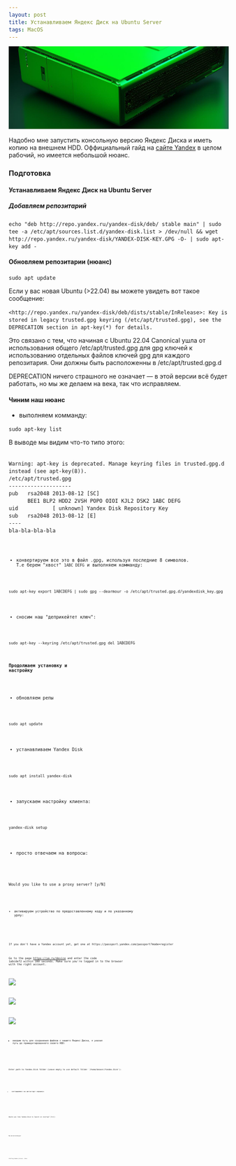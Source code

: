 ```yaml
---
layout: post
title: Устанавливаем Яндекс Диск на Ubuntu Server
tags: MacOS
---
```

![](https://raw.githubusercontent.com/tatarinovms/tatarinovms.github.io/master/images/posts/ydlinux/logo.png)

Надобно мне запустить консольную версию Яндекс Диска и иметь копию на внешнем HDD. Оффициальный гайд на [сайте Yandex](https://yandex.ru/support/disk-desktop-linux/installation.html?lang=ru) в целом рабочий, но имеется небольшой нюанс.

### Подготовка

#### Устанавливаем Яндекс Диск на Ubuntu Server

##### Добавляем репозитарий

`echo "deb http://repo.yandex.ru/yandex-disk/deb/ stable main" | sudo tee -a /etc/apt/sources.list.d/yandex-disk.list > /dev/null && wget http://repo.yandex.ru/yandex-disk/YANDEX-DISK-KEY.GPG -O- | sudo apt-key add -`

#### Обновляем репозитарии (нюанс)

`sudo apt update`

Если у вас новая Ubuntu (>22.04) вы можете увидеть вот такое сообщение: 

`<http://repo.yandex.ru/yandex-disk/deb/dists/stable/InRelease>: Key is stored in legacy trusted.gpg keyring (/etc/apt/trusted.gpg), see the DEPRECATION section in apt-key(*) for details.`

Это связано с тем, что начиная с Ubuntu 22.04 Canonical ушла от использования общего /etc/apt/trusted.gpg для gpg ключей к использованию отдельных файлов ключей gpg для каждого репозитария. Они должны быть расположенны в /etc/apt/trusted.gpg.d 

DEPRECATION ничего страшного не означает — в этой версии всё будет работать, но мы же делаем на века, так что исправляем.

#### Чиним наш нюанс

- выполняем комманду:

`sudo apt-key list`

В выводе мы видим что-то типо этого:

<code>
Warning: apt-key is deprecated. Manage keyring files in trusted.gpg.d instead (see apt-key(8)).
/etc/apt/trusted.gpg
--------------------
pub   rsa2048 2013-08-12 [SC]
      BEE1 BLP2 HDD2 2VSH POPO OIOI KJL2 DSK2 1ABC DEFG
uid           [ unknown] Yandex Disk Repository Key <disk-desk-dev-store@yandex-team.ru>
sub   rsa2048 2013-08-12 [E]
----
bla-bla-bla-bla
<code>

- конвертируем все это в файл .gpg, используя последние 8 символов. Т.е берем "хвост" `1ABC DEFG` и выполняем комманду:

`sudo apt-key export 1ABCDEFG | sudo gpg --dearmour -o /etc/apt/trusted.gpg.d/yandexdisk_key.gpg`

- сносим наш "деприкейтет ключ":

`sudo apt-key --keyring /etc/apt/trusted.gpg del 1ABCDEFG`

#### Продолжаем установку и настройку

- обновляем репы

`sudo apt update`

- устанавливаем Yandex Disk

`sudo apt install yandex-disk`

- запускаем настройку клиента:

`yandex-disk setup`

- просто отвечаем на вопросы:

<code>
Would you like to use a proxy server? [y/N]
<code>

- активируем устройство по предоставленному коду и по указанному урлу:

<code>
If you don't have a Yandex account yet, get one at https://passport.yandex.com/passport?mode=register

Go to the page https://ya.ru/device and enter the code 1abcdef2 within 300 seconds. Make sure you're logged in to the browser with the right account.
<code>

![](https://raw.githubusercontent.com/tatarinovms/tatarinovms.github.io/master/images/posts/ydlinux/1.png)

![](https://raw.githubusercontent.com/tatarinovms/tatarinovms.github.io/master/images/posts/ydlinux/2.png)

![](https://raw.githubusercontent.com/tatarinovms/tatarinovms.github.io/master/images/posts/ydlinux/3.png)

- вводим путь для сохранения файлов с вашего Яндекс Диска, я указал путь до примаунтированного своего HDD:

<code>
Enter path to Yandex.Disk folder (Leave empty to use default folder '/home/beaver/Yandex.Disk'):
<code>

- соглашаемся на автостарт сервиса: 

<code>
Would you like Yandex.Disk to launch on startup? [Y/n]:
<code>

Вы восхитительны!

<code>
Starting daemon process...Done
<code>
